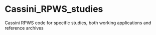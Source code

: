 # Cassini_RPWS_studies
Cassini RPWS code for specific studies, both working applications and reference archives
